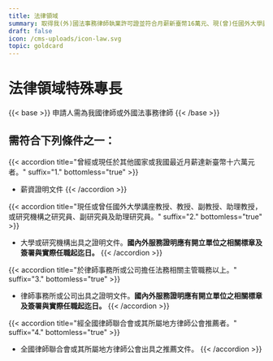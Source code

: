 ```yaml
---
title: 法律領域
summary: 取得我(外)國法事務律師執業許可證並符合月薪新臺幣16萬元、現(曾)任國外大學講座教授、教授、副教授等、於律師事務所或公司擔任法務相關主管職務以上、經中華民國律師公會全國聯合會推薦者之一。
draft: false
icon: /cms-uploads/icon-law.svg
topic: goldcard
---
```

# 法律領域特殊專長

{{< base >}}
申請人需為我國律師或外國法事務律師
{{< /base >}}

## 需符合下列條件之一：

{{< accordion title="曾經或現任於其他國家或我國最近月薪達新臺幣十六萬元者。" suffix="1." bottomless="true" >}}
* 薪資證明文件
{{< /accordion >}}

{{< accordion title="現任或曾任國外大學講座教授、教授、副教授、助理教授，或研究機構之研究員、副研究員及助理研究員。" suffix="2." bottomless="true" >}}
* 大學或研究機構出具之證明文件。**國內外服務證明應有開立單位之相關標章及簽署與實際任職起迄日。**
{{< /accordion >}}

{{< accordion title="於律師事務所或公司擔任法務相關主管職務以上。" suffix="3." bottomless="true" >}}
* 律師事務所或公司出具之證明文件。**國內外服務證明應有開立單位之相關標章及簽署與實際任職起迄日。**
{{< /accordion >}}

{{< accordion title="經全國律師聯合會或其所屬地方律師公會推薦者。" suffix="4." bottomless="true" >}}
* 全國律師聯合會或其所屬地方律師公會出具之推薦文件。
{{< /accordion >}}